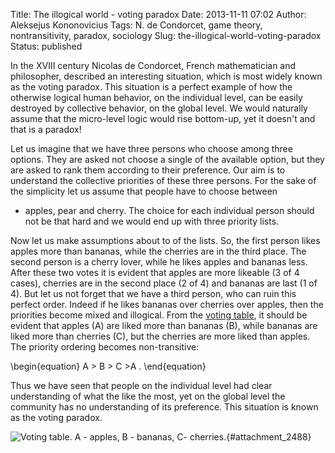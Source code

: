 Title: The illogical world - voting paradox
Date: 2013-11-11 07:02
Author: Aleksejus Kononovicius
Tags: N. de Condorcet, game theory, nontransitivity, paradox, sociology
Slug: the-illogical-world-voting-paradox
Status: published

In the XVIII century Nicolas de Condorcet,
French mathematician and philosopher, described an interesting
situation, which is most widely known as the voting paradox. This
situation is a perfect example of how the otherwise logical human
behavior, on the individual level, can be easily destroyed by collective
behavior, on the global level. We would naturally assume that the
micro-level logic would rise bottom-up, yet it doesn't and that is a
paradox!<!--more-->

Let us imagine that we have three persons who choose among three
options. They are asked not choose a single of the available option, but
they are asked to rank them according to their preference. Our aim is to
understand the collective priorities of these three persons. For the
sake of the simplicity let us assume that people have to choose between
- apples, pear and cherry. The choice for each individual person should
not be that hard and we would end up with three priority lists.

Now let us make assumptions about to of the lists. So, the first person
likes apples more than bananas, while the cherries are in the third
place. The second person is a cherry lover, while he likes apples and
bananas less. After these two votes it is evident that apples are more
likeable (3 of 4 cases), cherries are in the second place (2 of 4) and
bananas are last (1 of 4). But let us not forget that we have a third
person, who can ruin this perfect order. Indeed if he likes bananas over
cherries over apples, then the priorities become mixed and illogical.
From the [voting table](#attachment_2488), it should be evident that
apples (A) are liked more than bananas (B), while bananas are liked more
than cherries (C), but the cherries are more liked than apples. The
priority ordering becomes non-transitive:


\begin{equation}
 A &gt; B &gt; C &gt;A . 
\end{equation}


Thus we have seen that people on the individual level had clear
understanding of what the like the most, yet on the global level the
community has no understanding of its preference. This situation is
known as the voting paradox.

![Voting table. A - apples, B - bananas, C-
cherries.](/uploads/2013/06/voting-table.png "
Voting table. A - apples, B - bananas, C- cherries."){#attachment_2488} 
